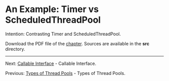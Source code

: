 # An Example: Timer vs ScheduledThreadPool

Intention: Contrasting Timer and ScheduledThreadPool.

Download the PDF file of the [chapter](chapter_33.pdf). Sources are available in the <b>src</b> directory. 

<hr>

Next: [Callable Interface](chapter_34.md "Callable Interface") - Callable Interface.

Previous: [Types of Thread Pools](chapter_32.md "Types of Thread Pools") - Types of Thread Pools.